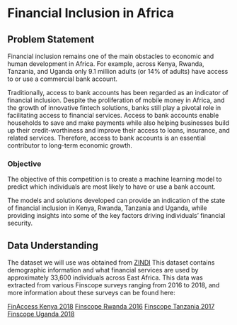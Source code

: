 # Financial Inclusion in Africa
## Problem Statement
Financial inclusion remains one of the main obstacles to economic and human development in Africa. For example, across Kenya, Rwanda, Tanzania, and Uganda only 9.1 million adults (or 14% of adults) have access to or use a commercial bank account.

Traditionally, access to bank accounts has been regarded as an indicator of financial inclusion. Despite the proliferation of mobile money in Africa, and the growth of innovative fintech solutions, banks still play a pivotal role in facilitating access to financial services. Access to bank accounts enable households to save and make payments while also helping businesses build up their credit-worthiness and improve their access to loans, insurance, and related services. Therefore, access to bank accounts is an essential contributor to long-term economic growth.

### Objective
The objective of this competition is to create a machine learning model to predict which individuals are most likely to have or use a bank account. 

The models and solutions developed can provide an indication of the state of financial inclusion in Kenya, Rwanda, Tanzania and Uganda, while providing insights into some of the key factors driving individuals’ financial security.

## Data Understanding
The dataset we will use was obtained from [ZINDI](https://zindi.africa/competitions/financial-inclusion-in-africa/data)
This dataset contains demographic information and what financial services are used by approximately 33,600 individuals across East Africa. This data was extracted from various Finscope surveys ranging from 2016 to 2018, and more information about these surveys can be found here:

[FinAccess Kenya 2018](https://fsdkenya.org/publication/finaccess2019/)
[Finscope Rwanda 2016](http://www.statistics.gov.rw/publication/finscope-rwanda-2016)
[Finscope Tanzania 2017](http://www.fsdt.or.tz/finscope/)
[Finscope Uganda 2018](http://fsduganda.or.ug/finscope-2018-survey-report/)
